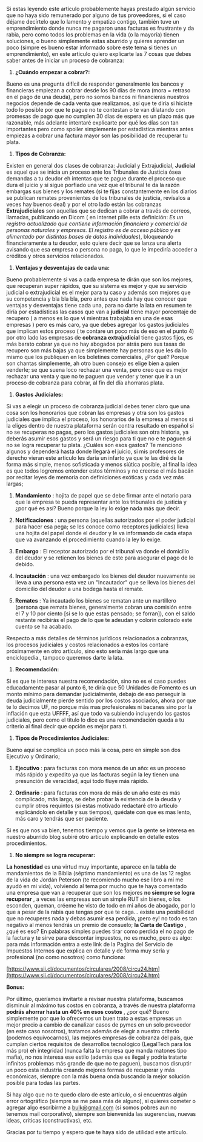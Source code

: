 Si estas leyendo este artículo probablemente hayas prestado algún servicio que no haya sido remunerado por alguno de tus proveedores, si el caso déjame decírtelo que lo lamento y empatizo contigo, también tuve un emprendimiento donde nunca me pagaron unas facturas es frustrante y da rabia, pero como todos los problemas en la vida (o la mayoría) tienen soluciones, o bueno simplemente estas aburrido y quieres aprender un poco (simpre es bueno estar informado sobre este tema si tienes un emprendimiento), en este articulo quiero explicarte las 7 cosas que debes saber antes de iniciar un proceso de cobranza:


1. **¿Cuándo empezar a cobrar?:**


Bueno es una pregunta difícil de responder generalmente los bancos y financieras empiezan a cobrar desde los 90 días de mora (mora = retraso en el pago de una deuda), pero no somos bancos ni financieras nuestros negocios depende de cada venta que realizamos, así que te diría si hiciste todo lo posible por que te pague no te contestan o te van dilatando con promesas de pago que no cumplen 30 días de espera es un plazo más que razonable, más adelante intentaré explicarte por qué los días son tan importantes pero como spoiler simplemente por estadística mientras antes empiezas a cobrar una factura mayor son las posibilidad de recuperar tu plata.


1. **Tipos de Cobranza:**


Existen en general dos clases de cobranza: Judicial y Extrajudicial, **Judicial** es aquel que se inicia un proceso ante los Tribunales de Justicia ósea demandas a tu deudor eh intentas que te pague durante el proceso que dura el juicio y si sigue porfiado una vez que el tribunal te da la razón embargas sus bienes y los remates (si te fijas constantemente en los diarios se publican remates provenientes de los tribunales de justicia, revísalos a veces hay buenos deal) y por el otro lado están las cobranzas **Extrajudiciales** son aquellas que se dedican a cobrar a través de correos, llamadas, publicando en Dicom ( en internet pille esta definición: _Es un registro actualizado que contiene información financiera y comercial de personas naturales y empresas. El registro es de acceso público y es alimentado por distintas bases de datos individuales_), bloqueando financieramente a tu deudor, esto quiere decir que se lanza una alerta avisando que esa empresa o persona no paga, lo que le impediría acceder a créditos y otros servicios relacionados.


1. **Ventajas y desventajas de cada una:**


Bueno probablemente si vas a cada empresa te dirán que son los mejores, que recuperan super rápidos, que su sistema es mejor y que su servicio judicial o extrajudicial es el mejor para tu caso y además son mejores que su competencia y bla bla bla, pero antes que nada hay que conocer que ventajas y desventajas tiene cada una, para no darte la lata en resumen te diría por estadísticas las casos que van a **judicial** tiene mayor porcentaje de recupero ( a menos es lo que vi mientras trabajaba en una de esas empresas ) pero es más caro, ya que debes agregar los gastos judiciales que implican estos proceso ( te contare un poco más de eso en el punto 4) por otro lado las empresas de **cobranza extrajudicial** tiene gastos fijos, es más barato cobrar ya que no hay abogados por atrás pero sus tasas de recupero son más bajas ya que simplemente hay personas que les da lo mismo que los publiquen en los boletines comerciales, ¿Por qué? Porque son chantas simplemente, ah otro buen consejo es elige bien a quien venderle; se que suena loco rechazar una venta, pero creo que es mejor rechazar una venta y que no te paguen que vender y tener que ir a un proceso de cobranza para cobrar, al fin del día ahorraras plata.


1. **Gastos Judiciales:**


Si vas a elegir un proceso de cobranza judicial debes tener claro que una cosa son los honorarios que cobran las empresas y otra son los gastos judiciales que implica el proceso, los honorarios de la empresa al menos si la eliges dentro de nuestra plataforma serán contra resultado en español si no se recuperas no pagas, pero los gastos judiciales son otra historia, ya deberás asumir esos gastos y será un riesgo para ti que no e te paguen si no se logra recuperar tu plata. ¿Cuáles son esos gastos? Te menciono algunos y dependerá hasta donde llegará el juicio, si mis profesores de derecho vieran este articulo les daría un infarto ya que te las diré de la forma más simple, menos sofisticada y menos siútica posible, al final la idea es que todos logremos entender estos términos y no creerse el más bacán por recitar leyes de memoria con definiciones exóticas y cada vez más largas;


1. **Mandamiento** : hojita de papel que se debe firmar ante el notario para que la empresa te pueda representar ante los tribunales de justicia y ¿por qué es así? Bueno porque la ley lo exige nada más que decir.


1. **Notificaciones** : una persona (aquellas autorizados por el poder judicial para hacer esa pega; se les conoce como receptores judiciales) lleva una hojita del papel donde el deudor y le va informando de cada etapa que va avanzando el procedimiento cuando la ley lo exige.


1. **Embargo** : El receptor autorizado por el tribunal va donde el domicilio del deudor y se retienen los bienes de este para asegurar el pago de lo debido.


1. **Incautación** : una vez embargado los bienes del deudor nuevamente se lleva a una persona esta vez un &quot;Incautador&quot; que se lleva los bienes del domicilio del deudor a una bodega hasta el remate.


1. **Remates** : Ya incautado los bienes se rematan ante un martillero (persona que remata bienes, generalmente cobran una comisión entre el 7 y 10 por ciento [si se lo que estas pensado; se forran]), con el saldo restante recibirás el pago de lo que te adeudan y colorín colorado este cuento se ha acabado.


Respecto a más detalles de términos jurídicos relacionados a cobranzas, los procesos judiciales y costos relacionados a estos los contaré próximamente en otro artículo, sino esto sería más largo que una enciclopedia., tampoco queremos darte la lata.


1. **Recomendación:**


Si es que te interesa nuestra recomendación, sino no es el caso puedes educadamente pasar al punto 6, te diría que 50 Unidades de Fomento es un monto mínimo para demandar judicialmente, debajo de eso perseguir la deuda judicialmente pierde sentido por los costos asociados, ahora por que te lo decimos UF, no porque más mas profesionales ni bacanes sino por la inflación que esta UFFFF, así que todo va subiendo incluyendo los gastos judiciales, pero como el titulo lo dice es una recomendación queda a tu criterio al final decir que opción es mejor para ti.


1. **Tipos de Procedimientos Judiciales:**


Bueno aquí se complica un poco más la cosa, pero en simple son dos Ejecutivo y Ordinario;


1. **Ejecutivo** : para facturas con mora menos de un año: es un proceso más rápido y expedito ya que las facturas según la ley tienen una presunción de veracidad, aquí todo fluye más rápido.


1. **Ordinario** : para facturas con mora de más de un año este es más complicado, más largo, se debe probar la existencia de la deuda y cumplir otros requintos (si estas motivado redactaré otro articulo explicándolo en detalle y sus tiempos), quédate con que es mas lento, más caro y tendrás que ser paciente.


Si es que nos va bien, tenemos tiempo y vemos que la gente se interesa en nuestro aburrido blog subiré otro articulo explicando en detalle estos procedimientos.


1. **No siempre se logra recuperar:**


**La honestidad** es una virtud muy importante, aparece en la tabla de mandamientos de la Biblia (séptimo mandamiento) es una de las 12 reglas de la vida de Jordán Peterson (te recomiendo mucho ese libro a mí me ayudó en mi vida), volviendo al tema por mucho que te haya comentado una empresa que van a recuperar que son los mejores **no siempre se logra recuperar** , a veces las empresas son un simple RUT sin bienes, o los esconden, queman, créeme he visto de todo en mi años de abogado, por lo que a pesar de la rabia que tengas por que te caga… existe una posibilidad que no recuperes nada y debas asumir esa perdida, ¡pero ey! no todo es tan negativo al menos tendrás un premio de consuelo; **la Carta de Castigo** , ¿qué es eso? En palabras simples puedes tirar como perdida el no pago de la factura y te sirve para descontar impuestos, no es mucho, pero es algo: para más información entra a este link de la Pagina del Servicio de Impuestos Internos que explica en detalle y de forma muy seria y profesional (no como nosotros) como funciona:


[https://www.sii.cl/documentos/circulares/2008/circu24.htm](https://www.sii.cl/documentos/circulares/2008/circu24.htm)


**Bonus:**


Por último, queríamos invitarte a revisar nuestra plataforma, buscamos disminuir al máximo tus costos en cobranza, a través de nuestra plataforma **podrás ahorrar hasta un 40% en esos costos** , ¿por qué? Bueno simplemente por que lo ofrecemos un buen trato a estas empresas un mejor precio a cambio de canalizar casos de pymes en un solo proveedor (en este caso nosotros), tratamos además de elegir a nuestro criterio (podemos equivocarnos), las mejores empresas de cobranza del país, que cumplan ciertos requisitos de desarrollos tecnológico (LegalTech para los más pro) eh integridad (nunca falta la empresa que manda matones tipo mafia), no nos interesa ese estilo (además que es ilegal y podría tratarte infinitos problemas más grande de que no te paguen), buscamos disruptir un poco esta industria creando mejores formas de recuperar y más económicas, siempre con la más buena onda buscando la mejor solución posible para todas las partes.


Si hay algo que no te quedo claro de este artículo, o si encuentras algún error ortográfico (siempre se me pasa más de alguno), si quieres cometer o agregar algo escribirme a [bulk@gmail.com](mailto:bulk@gmail.com) (si somos pobres aun no tenemos mail corporativo), siempre son bienvenida las sugerencias, nuevas ideas, criticas (constructivas), etc.


Gracias por tu tiempo y espero que te haya sido de utilidad este artículo.

